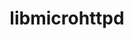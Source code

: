 ---
title: "libmicrohttpd"
layout: cache
categories: [package, develop]
meta: {"compilers": ["gcc@=10.2.1", "gcc@=10.5.0", "gcc@=11.4.0", "gcc@=13.3.0"], "num_specs": 13, "num_specs_by_stack": {"developer-tools-aarch64-linux-gnu": 4, "developer-tools-manylinux2014": 1, "developer-tools-x86_64_v3-linux-gnu": 4, "hep": 4, "root": 13}, "oss": ["centos7", "rhel8", "ubuntu22.04"], "platforms": ["linux"], "stacks": ["developer-tools-aarch64-linux-gnu", "developer-tools-manylinux2014", "developer-tools-x86_64_v3-linux-gnu", "hep", "root"], "targets": ["aarch64", "x86_64_v3"], "versions": ["0.9.50", "1.0.1"]}
spec_details: [{"compiler": "gcc@=10.2.1", "hash": "x773t6djjb2xlx3atjum6w6hvt5myhkb", "os": "centos7", "platform": "linux", "size": "-", "stacks": ["developer-tools-manylinux2014", "root"], "tarball": "https://binaries.spack.io/develop/build_cache/linux-centos7-x86_64_v3/gcc-10.2.1/libmicrohttpd-0.9.50/linux-centos7-x86_64_v3-gcc-10.2.1-libmicrohttpd-0.9.50-x773t6djjb2xlx3atjum6w6hvt5myhkb.spack", "target": "x86_64_v3", "variants": ["build_system=autotools", "~https"], "versions": ["0.9.50"]}, {"compiler": "gcc@=10.5.0", "hash": "hh4hy2ilkdom3iie37ba4t3z3dtlwp2q", "os": "centos7", "platform": "linux", "size": "-", "stacks": ["developer-tools-x86_64_v3-linux-gnu", "root"], "tarball": "https://binaries.spack.io/develop/build_cache/linux-centos7-x86_64_v3/gcc-10.5.0/libmicrohttpd-0.9.50/linux-centos7-x86_64_v3-gcc-10.5.0-libmicrohttpd-0.9.50-hh4hy2ilkdom3iie37ba4t3z3dtlwp2q.spack", "target": "x86_64_v3", "variants": ["build_system=autotools", "~https"], "versions": ["0.9.50"]}, {"compiler": "gcc@=10.5.0", "hash": "7gz6ungrwsxf3g2udwccymhpoe4wh67i", "os": "centos7", "platform": "linux", "size": "-", "stacks": ["developer-tools-x86_64_v3-linux-gnu", "root"], "tarball": "https://binaries.spack.io/develop/build_cache/linux-centos7-x86_64_v3/gcc-10.5.0/libmicrohttpd-0.9.50/linux-centos7-x86_64_v3-gcc-10.5.0-libmicrohttpd-0.9.50-7gz6ungrwsxf3g2udwccymhpoe4wh67i.spack", "target": "x86_64_v3", "variants": ["build_system=autotools", "~https"], "versions": ["0.9.50"]}, {"compiler": "gcc@=10.5.0", "hash": "f32biaq3rhpge3u3jhfp6knrr5a7fp2a", "os": "centos7", "platform": "linux", "size": "-", "stacks": ["developer-tools-x86_64_v3-linux-gnu", "root"], "tarball": "https://binaries.spack.io/develop/build_cache/linux-centos7-x86_64_v3/gcc-10.5.0/libmicrohttpd-0.9.50/linux-centos7-x86_64_v3-gcc-10.5.0-libmicrohttpd-0.9.50-f32biaq3rhpge3u3jhfp6knrr5a7fp2a.spack", "target": "x86_64_v3", "variants": ["build_system=autotools", "~https"], "versions": ["0.9.50"]}, {"compiler": "gcc@=10.5.0", "hash": "7ogsxl7dqcxvifh5rfcd34ihrzzk7elj", "os": "centos7", "platform": "linux", "size": "-", "stacks": ["developer-tools-x86_64_v3-linux-gnu", "root"], "tarball": "https://binaries.spack.io/develop/build_cache/linux-centos7-x86_64_v3/gcc-10.5.0/libmicrohttpd-1.0.1/linux-centos7-x86_64_v3-gcc-10.5.0-libmicrohttpd-1.0.1-7ogsxl7dqcxvifh5rfcd34ihrzzk7elj.spack", "target": "x86_64_v3", "variants": ["build_system=autotools", "~https"], "versions": ["1.0.1"]}, {"compiler": "gcc@=13.3.0", "hash": "i3gkrh2j4hjrtsql4qkbbyx7rijbfq6x", "os": "rhel8", "platform": "linux", "size": "-", "stacks": ["developer-tools-aarch64-linux-gnu", "root"], "tarball": "https://binaries.spack.io/develop/build_cache/linux-rhel8-aarch64/gcc-13.3.0/libmicrohttpd-1.0.1/linux-rhel8-aarch64-gcc-13.3.0-libmicrohttpd-1.0.1-i3gkrh2j4hjrtsql4qkbbyx7rijbfq6x.spack", "target": "aarch64", "variants": ["build_system=autotools", "~https"], "versions": ["1.0.1"]}, {"compiler": "gcc@=13.3.0", "hash": "ikc44gpbyago4yezfrrvyoajfm2ne5ia", "os": "rhel8", "platform": "linux", "size": "-", "stacks": ["developer-tools-aarch64-linux-gnu", "root"], "tarball": "https://binaries.spack.io/develop/build_cache/linux-rhel8-aarch64/gcc-13.3.0/libmicrohttpd-0.9.50/linux-rhel8-aarch64-gcc-13.3.0-libmicrohttpd-0.9.50-ikc44gpbyago4yezfrrvyoajfm2ne5ia.spack", "target": "aarch64", "variants": ["build_system=autotools", "~https"], "versions": ["0.9.50"]}, {"compiler": "gcc@=13.3.0", "hash": "wqhqghqjhs5aa7l7ypchkhgwg6w5u677", "os": "rhel8", "platform": "linux", "size": "-", "stacks": ["developer-tools-aarch64-linux-gnu", "root"], "tarball": "https://binaries.spack.io/develop/build_cache/linux-rhel8-aarch64/gcc-13.3.0/libmicrohttpd-0.9.50/linux-rhel8-aarch64-gcc-13.3.0-libmicrohttpd-0.9.50-wqhqghqjhs5aa7l7ypchkhgwg6w5u677.spack", "target": "aarch64", "variants": ["build_system=autotools", "~https"], "versions": ["0.9.50"]}, {"compiler": "gcc@=13.3.0", "hash": "rrv4shuievcqd5xudd4ibypkotblidom", "os": "rhel8", "platform": "linux", "size": "-", "stacks": ["developer-tools-aarch64-linux-gnu", "root"], "tarball": "https://binaries.spack.io/develop/build_cache/linux-rhel8-aarch64/gcc-13.3.0/libmicrohttpd-0.9.50/linux-rhel8-aarch64-gcc-13.3.0-libmicrohttpd-0.9.50-rrv4shuievcqd5xudd4ibypkotblidom.spack", "target": "aarch64", "variants": ["build_system=autotools", "~https"], "versions": ["0.9.50"]}, {"compiler": "gcc@=11.4.0", "hash": "aeevr4zkid4nzc7qawyu2oqdb2pkhlsy", "os": "ubuntu22.04", "platform": "linux", "size": "-", "stacks": ["hep", "root"], "tarball": "https://binaries.spack.io/develop/build_cache/linux-ubuntu22.04-x86_64_v3/gcc-11.4.0/libmicrohttpd-0.9.50/linux-ubuntu22.04-x86_64_v3-gcc-11.4.0-libmicrohttpd-0.9.50-aeevr4zkid4nzc7qawyu2oqdb2pkhlsy.spack", "target": "x86_64_v3", "variants": ["build_system=autotools", "~https"], "versions": ["0.9.50"]}, {"compiler": "gcc@=11.4.0", "hash": "4dw27zrlvc7dqyvylud7eevmcnrdh3uh", "os": "ubuntu22.04", "platform": "linux", "size": "-", "stacks": ["hep", "root"], "tarball": "https://binaries.spack.io/develop/build_cache/linux-ubuntu22.04-x86_64_v3/gcc-11.4.0/libmicrohttpd-0.9.50/linux-ubuntu22.04-x86_64_v3-gcc-11.4.0-libmicrohttpd-0.9.50-4dw27zrlvc7dqyvylud7eevmcnrdh3uh.spack", "target": "x86_64_v3", "variants": ["build_system=autotools", "~https"], "versions": ["0.9.50"]}, {"compiler": "gcc@=11.4.0", "hash": "s7kraxq6wxeob4usrlpvqnpprbqeqxiw", "os": "ubuntu22.04", "platform": "linux", "size": "-", "stacks": ["hep", "root"], "tarball": "https://binaries.spack.io/develop/build_cache/linux-ubuntu22.04-x86_64_v3/gcc-11.4.0/libmicrohttpd-1.0.1/linux-ubuntu22.04-x86_64_v3-gcc-11.4.0-libmicrohttpd-1.0.1-s7kraxq6wxeob4usrlpvqnpprbqeqxiw.spack", "target": "x86_64_v3", "variants": ["build_system=autotools", "~https"], "versions": ["1.0.1"]}, {"compiler": "gcc@=11.4.0", "hash": "racxw6pzh56lmdxqz236i5zfmaagkxcl", "os": "ubuntu22.04", "platform": "linux", "size": "-", "stacks": ["hep", "root"], "tarball": "https://binaries.spack.io/develop/build_cache/linux-ubuntu22.04-x86_64_v3/gcc-11.4.0/libmicrohttpd-0.9.50/linux-ubuntu22.04-x86_64_v3-gcc-11.4.0-libmicrohttpd-0.9.50-racxw6pzh56lmdxqz236i5zfmaagkxcl.spack", "target": "x86_64_v3", "variants": ["build_system=autotools", "~https"], "versions": ["0.9.50"]}]
---